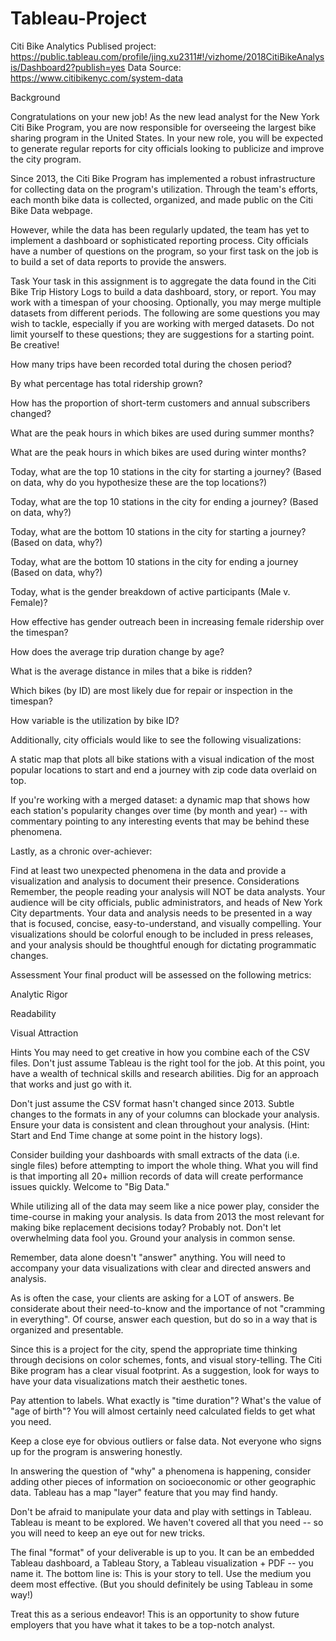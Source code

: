 # Tableau-Project
Citi Bike Analytics
Publised project: https://public.tableau.com/profile/jing.xu2311#!/vizhome/2018CitiBikeAnalysis/Dashboard2?publish=yes
Data Source: https://www.citibikenyc.com/system-data

Background

Congratulations on your new job! As the new lead analyst for the New York Citi Bike Program, you are now responsible for overseeing the largest bike sharing program in the United States. In your new role, you will be expected to generate regular reports for city officials looking to publicize and improve the city program.

Since 2013, the Citi Bike Program has implemented a robust infrastructure for collecting data on the program's utilization. Through the team's efforts, each month bike data is collected, organized, and made public on the Citi Bike Data webpage.

However, while the data has been regularly updated, the team has yet to implement a dashboard or sophisticated reporting process. City officials have a number of questions on the program, so your first task on the job is to build a set of data reports to provide the answers.

Task
Your task in this assignment is to aggregate the data found in the Citi Bike Trip History Logs to build a data dashboard, story, or report. You may work with a timespan of your choosing. Optionally, you may merge multiple datasets from different periods. The following are some questions you may wish to tackle, especially if you are working with merged datasets. Do not limit yourself to these questions; they are suggestions for a starting point. Be creative!

How many trips have been recorded total during the chosen period?

By what percentage has total ridership grown?

How has the proportion of short-term customers and annual subscribers changed?

What are the peak hours in which bikes are used during summer months?

What are the peak hours in which bikes are used during winter months?

Today, what are the top 10 stations in the city for starting a journey? (Based on data, why do you hypothesize these are the top locations?)

Today, what are the top 10 stations in the city for ending a journey? (Based on data, why?)

Today, what are the bottom 10 stations in the city for starting a journey? (Based on data, why?)

Today, what are the bottom 10 stations in the city for ending a journey (Based on data, why?)

Today, what is the gender breakdown of active participants (Male v. Female)?

How effective has gender outreach been in increasing female ridership over the timespan?

How does the average trip duration change by age?

What is the average distance in miles that a bike is ridden?

Which bikes (by ID) are most likely due for repair or inspection in the timespan?

How variable is the utilization by bike ID?

Additionally, city officials would like to see the following visualizations:

A static map that plots all bike stations with a visual indication of the most popular locations to start and end a journey with zip code data overlaid on top.

If you're working with a merged dataset: a dynamic map that shows how each station's popularity changes over time (by month and year) -- with commentary pointing to any interesting events that may be behind these phenomena.

Lastly, as a chronic over-achiever:

Find at least two unexpected phenomena in the data and provide a visualization and analysis to document their presence.
Considerations
Remember, the people reading your analysis will NOT be data analysts. Your audience will be city officials, public administrators, and heads of New York City departments. Your data and analysis needs to be presented in a way that is focused, concise, easy-to-understand, and visually compelling. Your visualizations should be colorful enough to be included in press releases, and your analysis should be thoughtful enough for dictating programmatic changes.

Assessment
Your final product will be assessed on the following metrics:

Analytic Rigor

Readability

Visual Attraction

Hints
You may need to get creative in how you combine each of the CSV files. Don't just assume Tableau is the right tool for the job. At this point, you have a wealth of technical skills and research abilities. Dig for an approach that works and just go with it.

Don't just assume the CSV format hasn't changed since 2013. Subtle changes to the formats in any of your columns can blockade your analysis. Ensure your data is consistent and clean throughout your analysis. (Hint: Start and End Time change at some point in the history logs).

Consider building your dashboards with small extracts of the data (i.e. single files) before attempting to import the whole thing. What you will find is that importing all 20+ million records of data will create performance issues quickly. Welcome to "Big Data."

While utilizing all of the data may seem like a nice power play, consider the time-course in making your analysis. Is data from 2013 the most relevant for making bike replacement decisions today? Probably not. Don't let overwhelming data fool you. Ground your analysis in common sense.

Remember, data alone doesn't "answer" anything. You will need to accompany your data visualizations with clear and directed answers and analysis.

As is often the case, your clients are asking for a LOT of answers. Be considerate about their need-to-know and the importance of not "cramming in everything". Of course, answer each question, but do so in a way that is organized and presentable.

Since this is a project for the city, spend the appropriate time thinking through decisions on color schemes, fonts, and visual story-telling. The Citi Bike program has a clear visual footprint. As a suggestion, look for ways to have your data visualizations match their aesthetic tones.

Pay attention to labels. What exactly is "time duration"? What's the value of "age of birth"? You will almost certainly need calculated fields to get what you need.

Keep a close eye for obvious outliers or false data. Not everyone who signs up for the program is answering honestly.

In answering the question of "why" a phenomena is happening, consider adding other pieces of information on socioeconomic or other geographic data. Tableau has a map "layer" feature that you may find handy.

Don't be afraid to manipulate your data and play with settings in Tableau. Tableau is meant to be explored. We haven't covered all that you need -- so you will need to keep an eye out for new tricks.

The final "format" of your deliverable is up to you. It can be an embedded Tableau dashboard, a Tableau Story, a Tableau visualization + PDF -- you name it. The bottom line is: This is your story to tell. Use the medium you deem most effective. (But you should definitely be using Tableau in some way!)

Treat this as a serious endeavor! This is an opportunity to show future employers that you have what it takes to be a top-notch analyst.
